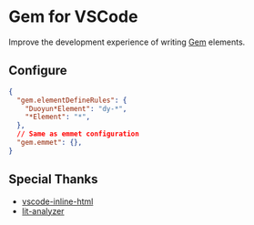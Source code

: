 # Gem for VSCode

Improve the development experience of writing [Gem](https://github.com/mantou132/gem) elements.

## Configure

```json
{
  "gem.elementDefineRules": {
    "Duoyun*Element": "dy-*",
    "*Element": "*",
  },
  // Same as emmet configuration
  "gem.emmet": {},
}
```

## Special Thanks

- [vscode-inline-html](https://github.com/pushqrdx/vscode-inline-html)
- [lit-analyzer](https://github.com/runem/lit-analyzer)